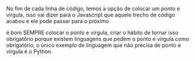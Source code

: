 No fim de cada linha de código, temos a opção de colocar um ponto e vírgula, isso vai dizer para o Javascript que aquele trecho de código acabou e ele pode passar para o próximo

é bom SEMPRE colocar o ponto e vírgula, criar o hábito de tornar isso obrigatório porque existem linguagens que pedem o ponto e vírgula como obrigatório, o único exemplo de linguagem que não precisa de ponto e vírgula é o Python.
